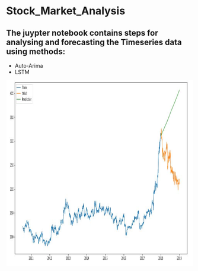 # Stock_Market_Analysis

<h2>The juypter notebook contains steps for analysing and forecasting the Timeseries data using methods:</h2>
<ul>
  <li>Auto-Arima</li>
  <li>LSTM</li>
</ul>

<img src="Arima.JPG" height=500 width=1200>
